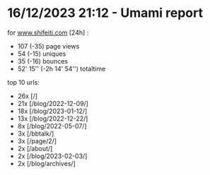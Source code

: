 # 16/12/2023 21:12 - Umami report
for www.shifeiti.com [24h] :

 - 107 (-35) page views
 - 54 (-15) uniques
 - 35 (-16) bounces
 - 52' 15'' (-2h 14' 54'') totaltime


top 10 urls:
 - 26x [/]
 - 21x [/blog/2022-12-09/]
 - 18x [/blog/2023-01-12/]
 - 13x [/blog/2022-12-22/]
 - 8x [/blog/2022-05-07/]
 - 3x [/bbtalk/]
 - 3x [/page/2/]
 - 2x [/about/]
 - 2x [/blog/2023-02-03/]
 - 2x [/blog/archives/]


